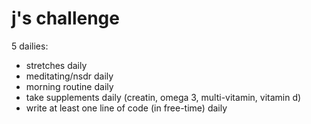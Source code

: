 # j's challenge

5 dailies:
- stretches daily
- meditating/nsdr daily
- morning routine daily
- take supplements daily (creatin, omega 3, multi-vitamin, vitamin d)
- write at least one line of code (in free-time) daily
